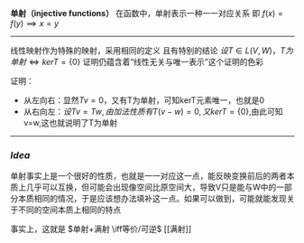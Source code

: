 **单射（injective functions）**
在函数中，单射表示一种一一对应关系
即
$f(x)=f(y)\implies x=y$

---
线性映射作为特殊的映射，采用相同的定义
且有特别的结论
$设T\in L(V,W)，T为单射\iff kerT=\{0  \}$
证明仍蕴含着“线性无关与唯一表示”这个证明的色彩

证明：
- 从左向右：显然$Tv=0$，又有T为单射，可知kerT元素唯一，也就是0
- 从右向左：$设Tv=Tw,由加法性质有T(v-w)=0,又kerT=\{ 0 \}$,由此可知v=w,这也就说明了T为单射
---
### *Idea*
单射事实上是一个很好的性质，也就是一一对应这一点，能反映变换前后的两者本质上几乎可以互换，但可能会出现像空间比原空间大，导致V只是能与W中的一部分本质相同的情况，于是应该想办法填补这一点。如果可以做到，可能就能发现关于不同的空间本质上相同的特点

事实上，这就是 $单射+满射 \iff等价/可逆$
[[满射]]



